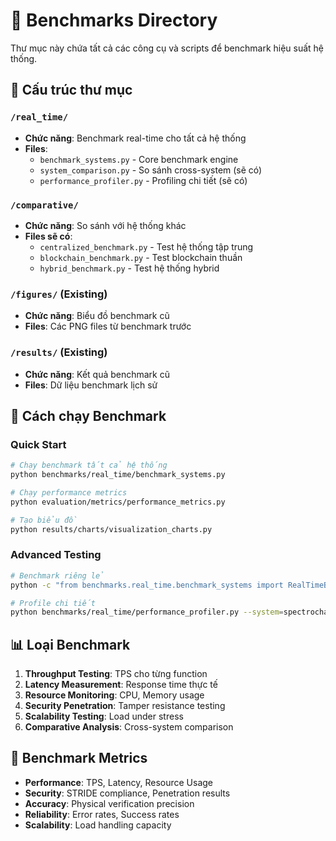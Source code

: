 # 🏁 Benchmarks Directory

Thư mục này chứa tất cả các công cụ và scripts để benchmark hiệu suất hệ thống.

## 📁 Cấu trúc thư mục

### `/real_time/`
- **Chức năng**: Benchmark real-time cho tất cả hệ thống
- **Files**:
  - `benchmark_systems.py` - Core benchmark engine
  - `system_comparison.py` - So sánh cross-system (sẽ có)
  - `performance_profiler.py` - Profiling chi tiết (sẽ có)

### `/comparative/`
- **Chức năng**: So sánh với hệ thống khác
- **Files sẽ có**:
  - `centralized_benchmark.py` - Test hệ thống tập trung
  - `blockchain_benchmark.py` - Test blockchain thuần
  - `hybrid_benchmark.py` - Test hệ thống hybrid

### `/figures/` (Existing)
- **Chức năng**: Biểu đồ benchmark cũ
- **Files**: Các PNG files từ benchmark trước

### `/results/` (Existing) 
- **Chức năng**: Kết quả benchmark cũ
- **Files**: Dữ liệu benchmark lịch sử

## 🚀 Cách chạy Benchmark

### Quick Start
```bash
# Chạy benchmark tất cả hệ thống
python benchmarks/real_time/benchmark_systems.py

# Chạy performance metrics
python evaluation/metrics/performance_metrics.py

# Tạo biểu đồ
python results/charts/visualization_charts.py
```

### Advanced Testing
```bash
# Benchmark riêng lẻ
python -c "from benchmarks.real_time.benchmark_systems import RealTimeBenchmark; RealTimeBenchmark().benchmark_system('centralized')"

# Profile chi tiết
python benchmarks/real_time/performance_profiler.py --system=spectrochain_dental
```

## 📊 Loại Benchmark

1. **Throughput Testing**: TPS cho từng function
2. **Latency Measurement**: Response time thực tế
3. **Resource Monitoring**: CPU, Memory usage
4. **Security Penetration**: Tamper resistance testing
5. **Scalability Testing**: Load under stress
6. **Comparative Analysis**: Cross-system comparison

## 🎯 Benchmark Metrics

- **Performance**: TPS, Latency, Resource Usage
- **Security**: STRIDE compliance, Penetration results
- **Accuracy**: Physical verification precision
- **Reliability**: Error rates, Success rates
- **Scalability**: Load handling capacity 